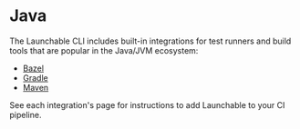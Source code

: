 # Java

The Launchable CLI includes built-in integrations for test runners and build tools that are popular in the Java/JVM ecosystem:

* [Bazel](../test-runners/bazel.md)
* [Gradle](../test-runners/gradle.md)
* [Maven](../test-runners/maven.md)

See each integration's page for instructions to add Launchable to your CI pipeline.

